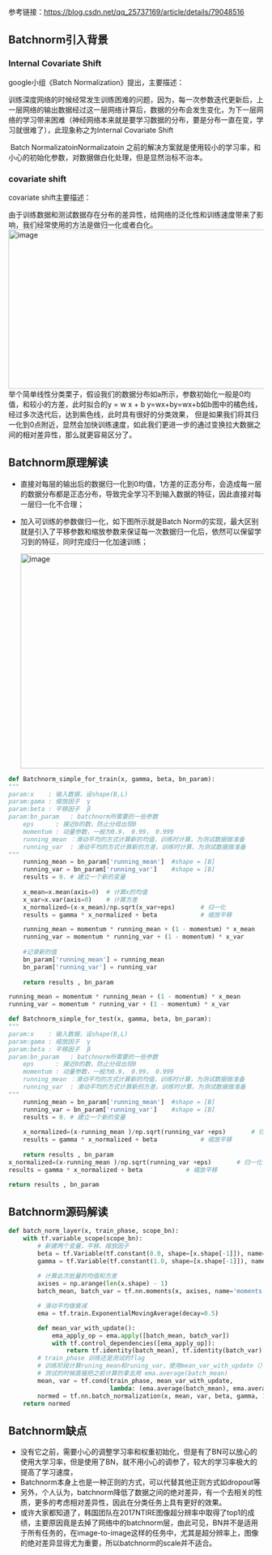 参考链接：https://blog.csdn.net/qq_25737169/article/details/79048516

## Batchnorm引入背景

### Internal Covariate Shift

google小组《Batch Normalization》提出，主要描述：

​		训练深度网络的时候经常发生训练困难的问题，因为，每一次参数迭代更新后，上一层网络的输出数据经过这一层网络计算后，数据的分布会发生变化，为下一层网络的学习带来困难（神经网络本来就是要学习数据的分布，要是分布一直在变，学习就很难了），此现象称之为Internal Covariate Shift

​		Batch NormalizatoinNormalizatoin 之前的解决方案就是使用较小的学习率，和小心的初始化参数，对数据做白化处理，但是显然治标不治本。

### covariate shift

covariate shift主要描述：

​		由于训练数据和测试数据存在分布的差异性，给网络的泛化性和训练速度带来了影响，我们经常使用的方法是做归一化或者白化。
<img width="1220" height="314" alt="image" src="https://github.com/user-attachments/assets/1b5234f0-75ba-4ba7-9125-c7f5b0336a31" />
举个简单线性分类栗子，假设我们的数据分布如a所示，参数初始化一般是0均值，和较小的方差，此时拟合的y = w x + b y=wx+by=wx+b如b图中的橘色线，经过多次迭代后，达到紫色线，此时具有很好的分类效果，
但是如果我们将其归一化到0点附近，显然会加快训练速度，如此我们更进一步的通过变换拉大数据之间的相对差异性，那么就更容易区分了。


## Batchnorm原理解读

* 直接对每层的输出后的数据归一化到0均值，1方差的正态分布，会造成每一层的数据分布都是正态分布，导致完全学习不到输入数据的特征，因此直接对每一层归一化不合理；
* 加入可训练的参数做归一化，如下图所示就是Batch Norm的实现，最大区别就是引入了平移参数和缩放参数来保证每一次数据归一化后，依然可以保留学习到的特征，同时完成归一化加速训练；

  <img width="521" height="424" alt="image" src="https://github.com/user-attachments/assets/01154753-e38f-43db-9782-4d111c4fabaa" />


```python
def Batchnorm_simple_for_train(x, gamma, beta, bn_param):
"""
param:x    : 输入数据，设shape(B,L)
param:gama : 缩放因子  γ
param:beta : 平移因子  β
param:bn_param   : batchnorm所需要的一些参数
	eps      : 接近0的数，防止分母出现0
	momentum : 动量参数，一般为0.9， 0.99， 0.999
	running_mean ：滑动平均的方式计算新的均值，训练时计算，为测试数据做准备
	running_var  : 滑动平均的方式计算新的方差，训练时计算，为测试数据做准备
"""
	running_mean = bn_param['running_mean']  #shape = [B]
    running_var = bn_param['running_var']    #shape = [B]
	results = 0. # 建立一个新的变量
    
	x_mean=x.mean(axis=0)  # 计算x的均值
    x_var=x.var(axis=0)    # 计算方差
    x_normalized=(x-x_mean)/np.sqrt(x_var+eps)       # 归一化
    results = gamma * x_normalized + beta            # 缩放平移

    running_mean = momentum * running_mean + (1 - momentum) * x_mean
    running_var = momentum * running_var + (1 - momentum) * x_var
    
    #记录新的值
    bn_param['running_mean'] = running_mean
    bn_param['running_var'] = running_var 
    
	return results , bn_param

```

```python
running_mean = momentum * running_mean + (1 - momentum) * x_mean
running_var = momentum * running_var + (1 - momentum) * x_var
```

```python
def Batchnorm_simple_for_test(x, gamma, beta, bn_param):
"""
param:x    : 输入数据，设shape(B,L)
param:gama : 缩放因子  γ
param:beta : 平移因子  β
param:bn_param   : batchnorm所需要的一些参数
	eps      : 接近0的数，防止分母出现0
	momentum : 动量参数，一般为0.9， 0.99， 0.999
	running_mean ：滑动平均的方式计算新的均值，训练时计算，为测试数据做准备
	running_var  : 滑动平均的方式计算新的方差，训练时计算，为测试数据做准备
"""
	running_mean = bn_param['running_mean']  #shape = [B]
    running_var = bn_param['running_var']    #shape = [B]
	results = 0. # 建立一个新的变量
   
    x_normalized=(x-running_mean )/np.sqrt(running_var +eps)       # 归一化
    results = gamma * x_normalized + beta            # 缩放平移
    
	return results , bn_param
x_normalized=(x-running_mean )/np.sqrt(running_var +eps)       # 归一化
results = gamma * x_normalized + beta            # 缩放平移

return results , bn_param
```


 ## Batchnorm源码解读

```python
def batch_norm_layer(x, train_phase, scope_bn):
    with tf.variable_scope(scope_bn):
		# 新建两个变量，平移、缩放因子
        beta = tf.Variable(tf.constant(0.0, shape=[x.shape[-1]]), name='beta', trainable=True)
        gamma = tf.Variable(tf.constant(1.0, shape=[x.shape[-1]]), name='gamma', trainable=True)
        
        # 计算此次批量的均值和方差
        axises = np.arange(len(x.shape) - 1)
        batch_mean, batch_var = tf.nn.moments(x, axises, name='moments')

		# 滑动平均做衰减
        ema = tf.train.ExponentialMovingAverage(decay=0.5)

        def mean_var_with_update():
            ema_apply_op = ema.apply([batch_mean, batch_var])
            with tf.control_dependencies([ema_apply_op]):
                return tf.identity(batch_mean), tf.identity(batch_var)
        # train_phase 训练还是测试的flag
		# 训练阶段计算runing_mean和runing_var，使用mean_var_with_update（）函数
		# 测试的时候直接把之前计算的拿去用 ema.average(batch_mean)
        mean, var = tf.cond(train_phase, mean_var_with_update,
                            lambda: (ema.average(batch_mean), ema.average(batch_var)))
        normed = tf.nn.batch_normalization(x, mean, var, beta, gamma, 1e-3)
    return normed

```

  ## Batchnorm缺点

  * 没有它之前，需要小心的调整学习率和权重初始化，但是有了BN可以放心的使用大学习率，但是使用了BN，就不用小心的调参了，较大的学习率极大的提高了学习速度，
  * Batchnorm本身上也是一种正则的方式，可以代替其他正则方式如dropout等
  * 另外，个人认为，batchnorm降低了数据之间的绝对差异，有一个去相关的性质，更多的考虑相对差异性，因此在分类任务上具有更好的效果。
  * 或许大家都知道了，韩国团队在2017NTIRE图像超分辨率中取得了top1的成绩，主要原因竟是去掉了网络中的batchnorm层，由此可见，BN并不是适用于所有任务的，在image-to-image这样的任务中，尤其是超分辨率上，图像的绝对差异显得尤为重要，所以batchnorm的scale并不适合。
